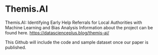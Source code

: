 # Themis.AI 

Themis.AI: Identifying Early Help Referrals for Local Authorities with Machine Learning and Bias Analysis 
Information about the project can be found here. https://datascienceplus.blog/themis-ai/

This Github will include the code and sample dataset once our paper is published.
